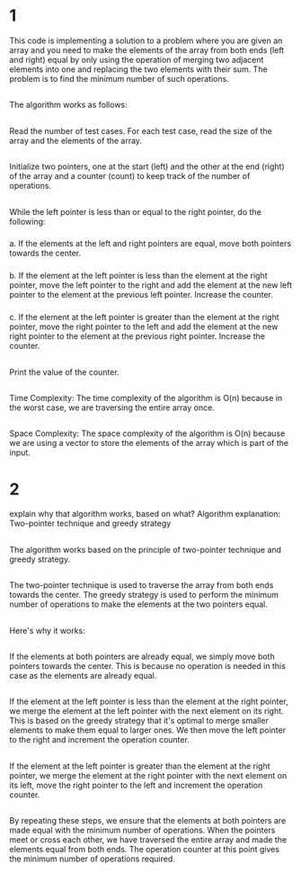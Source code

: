 # 1
This code is implementing a solution to a problem where you are given an array and you need to make the elements of the array from both ends (left and right) equal by only using the operation of merging two adjacent elements into one and replacing the two elements with their sum. The problem is to find the minimum number of such operations.
##
The algorithm works as follows:
##
Read the number of test cases.
For each test case, read the size of the array and the elements of the array.
##
Initialize two pointers, one at the start (left) and the other at the end (right) of the array and a counter (count) to keep track of the number of operations.
##
While the left pointer is less than or equal to the right pointer, do the following: 
###
a. If the elements at the left and right pointers are equal, move both pointers towards the center. 
###
b. If the element at the left pointer is less than the element at the right pointer, move the left pointer to the right and add the element at the new left pointer to the element at the previous left pointer. Increase the counter. 
###
c. If the element at the left pointer is greater than the element at the right pointer, move the right pointer to the left and add the element at the new right pointer to the element at the previous right pointer. Increase the counter.
##
Print the value of the counter.
##
Time Complexity: The time complexity of the algorithm is O(n) because in the worst case, we are traversing the entire array once.
##
Space Complexity: The space complexity of the algorithm is O(n) because we are using a vector to store the elements of the array which is part of the input.
# 2
explain why that algorithm works, based on what?
Algorithm explanation: Two-pointer technique and greedy strategy
##
The algorithm works based on the principle of two-pointer technique and greedy strategy.
##
The two-pointer technique is used to traverse the array from both ends towards the center. The greedy strategy is used to perform the minimum number of operations to make the elements at the two pointers equal.
##
Here's why it works:
##
If the elements at both pointers are already equal, we simply move both pointers towards the center. This is because no operation is needed in this case as the elements are already equal.
##
If the element at the left pointer is less than the element at the right pointer, we merge the element at the left pointer with the next element on its right. This is based on the greedy strategy that it's optimal to merge smaller elements to make them equal to larger ones. We then move the left pointer to the right and increment the operation counter.
##
If the element at the left pointer is greater than the element at the right pointer, we merge the element at the right pointer with the next element on its left, move the right pointer to the left and increment the operation counter.
##
By repeating these steps, we ensure that the elements at both pointers are made equal with the minimum number of operations. When the pointers meet or cross each other, we have traversed the entire array and made the elements equal from both ends. The operation counter at this point gives the minimum number of operations required.